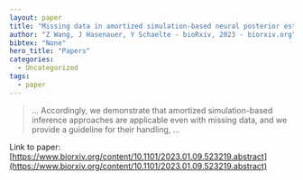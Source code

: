 ```yaml
---
layout: paper
title: "Missing data in amortized simulation-based neural posterior estimation"
author: "Z Wang, J Hasenauer, Y Schaelte - bioRxiv, 2023 - biorxiv.org"
bibtex: "None"
hero_title: "Papers"
categories:
  - Uncategorized
tags:
  - paper
---
```

>… Accordingly, we demonstrate that amortized simulation-based inference approaches are applicable even with missing data, and we provide a guideline for their handling, …

Link to paper: [https://www.biorxiv.org/content/10.1101/2023.01.09.523219.abstract](https://www.biorxiv.org/content/10.1101/2023.01.09.523219.abstract)



